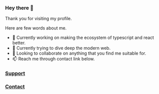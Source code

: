 ### Hey there 👋

Thank you for visiting my profile.

Here are few words about me.

- 🔭 Currently working on making the ecosystem of typescript and react better.
- 🌱 Currently trying to dive deep the modern web.
- 👯 Looking to collaborate on anything that you find me suitable for.
- 📫 Reach me through contact link below.

### [Support](https://afzal.vercel.app/support)
### [Contact](mailto:dev.afzalansari@gmail.com)
